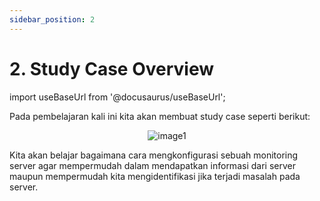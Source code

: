```yaml
---
sidebar_position: 2
---
```


# 2. Study Case Overview

import useBaseUrl from '@docusaurus/useBaseUrl';

Pada pembelajaran kali ini kita akan membuat study case seperti berikut:

  <center>
  <img alt="image1" src={useBaseUrl('img/docs/mon59.png')}/>
  </center>

Kita akan belajar bagaimana cara mengkonfigurasi sebuah monitoring server agar mempermudah dalam mendapatkan informasi dari server maupun mempermudah kita mengidentifikasi jika terjadi masalah pada server.
